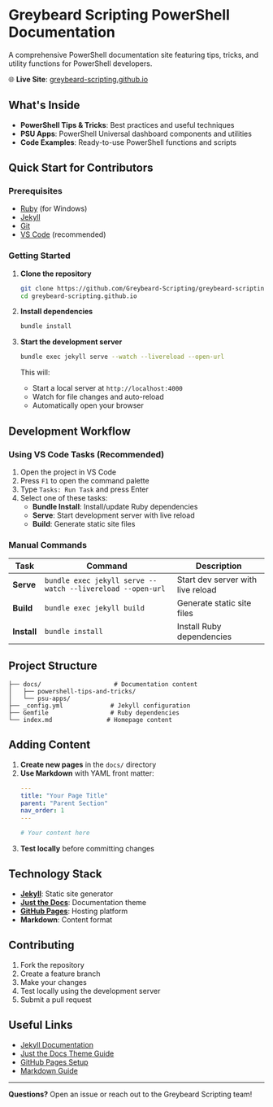 # Greybeard Scripting PowerShell Documentation

A comprehensive PowerShell documentation site featuring tips, tricks, and utility functions for PowerShell developers.

🌐 **Live Site**: [greybeard-scripting.github.io](https://greybeard-scripting.github.io)

## What's Inside

- **PowerShell Tips & Tricks**: Best practices and useful techniques
- **PSU Apps**: PowerShell Universal dashboard components and utilities
- **Code Examples**: Ready-to-use PowerShell functions and scripts

## Quick Start for Contributors

### Prerequisites

- [Ruby](https://rubyinstaller.org/downloads/) (for Windows)
- [Jekyll](https://docs.github.com/en/pages/setting-up-a-github-pages-site-with-jekyll/testing-your-github-pages-site-locally-with-jekyll)
- [Git](https://git-scm.com/)
- [VS Code](https://code.visualstudio.com/) (recommended)

### Getting Started

1. **Clone the repository**
   ```bash
   git clone https://github.com/Greybeard-Scripting/greybeard-scripting.github.io.git
   cd greybeard-scripting.github.io
   ```

2. **Install dependencies**
   ```bash
   bundle install
   ```

3. **Start the development server**
   ```bash
   bundle exec jekyll serve --watch --livereload --open-url
   ```
   
   This will:
   - Start a local server at `http://localhost:4000`
   - Watch for file changes and auto-reload
   - Automatically open your browser

## Development Workflow

### Using VS Code Tasks (Recommended)

1. Open the project in VS Code
2. Press `F1` to open the command palette
3. Type `Tasks: Run Task` and press Enter
4. Select one of these tasks:
   - **Bundle Install**: Install/update Ruby dependencies
   - **Serve**: Start development server with live reload
   - **Build**: Generate static site files

### Manual Commands

| Task | Command | Description |
|------|---------|-------------|
| **Serve** | `bundle exec jekyll serve --watch --livereload --open-url` | Start dev server with live reload |
| **Build** | `bundle exec jekyll build` | Generate static site files |
| **Install** | `bundle install` | Install Ruby dependencies |

## Project Structure

```
├── docs/                    # Documentation content
│   ├── powershell-tips-and-tricks/
│   └── psu-apps/
├── _config.yml             # Jekyll configuration
├── Gemfile                 # Ruby dependencies
└── index.md               # Homepage content
```

## Adding Content

1. **Create new pages** in the `docs/` directory
2. **Use Markdown** with YAML front matter:
   ```yaml
   ---
   title: "Your Page Title"
   parent: "Parent Section"
   nav_order: 1
   ---
   
   # Your content here
   ```
3. **Test locally** before committing changes

## Technology Stack

- **[Jekyll](https://jekyllrb.com/)**: Static site generator
- **[Just the Docs](https://just-the-docs.com/)**: Documentation theme
- **[GitHub Pages](https://pages.github.com/)**: Hosting platform
- **Markdown**: Content format

## Contributing

1. Fork the repository
2. Create a feature branch
3. Make your changes
4. Test locally using the development server
5. Submit a pull request

## Useful Links

- [Jekyll Documentation](https://jekyllrb.com/docs/)
- [Just the Docs Theme Guide](https://just-the-docs.com/)
- [GitHub Pages Setup](https://docs.github.com/en/pages/setting-up-a-github-pages-site-with-jekyll/testing-your-github-pages-site-locally-with-jekyll)
- [Markdown Guide](https://www.markdownguide.org/)

---

**Questions?** Open an issue or reach out to the Greybeard Scripting team!
